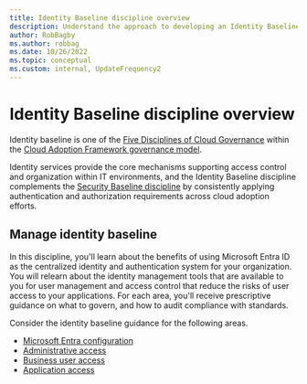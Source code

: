 ```yaml
---
title: Identity Baseline discipline overview
description: Understand the approach to developing an Identity Baseline discipline as part of a cloud governance strategy.
author: RobBagby
ms.author: robbag
ms.date: 10/26/2022
ms.topic: conceptual
ms.custom: internal, UpdateFrequency2
---
```


# Identity Baseline discipline overview

Identity baseline is one of the [Five Disciplines of Cloud Governance](../governance-disciplines.md) within the [Cloud Adoption Framework governance model](../index.md).

Identity services provide the core mechanisms supporting access control and organization within IT environments, and the Identity Baseline discipline complements the [Security Baseline discipline](../security-baseline/index.md) by consistently applying authentication and authorization requirements across cloud adoption efforts.

## Manage identity baseline

In this discipline, you'll learn about the benefits of using Microsoft Entra ID as the centralized identity and authentication system for your organization. You will relearn about the identity management tools that are available to you for user management and access control that reduce the risks of user access to your applications. For each area, you'll receive prescriptive guidance on what to govern, and how to audit compliance with standards.

Consider the identity baseline guidance for the following areas.

- [Microsoft Entra configuration](azure-ad-configuration.md)
- [Administrative access](administrative-access.md)
- [Business user access](business-user-access.md)
- [Application access](application-access.md)
